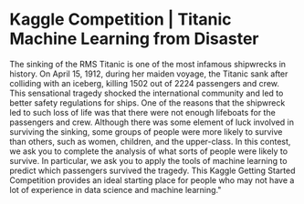 # Kaggle Competition | Titanic Machine Learning from Disaster 

The sinking of the RMS Titanic is one of the most infamous shipwrecks in history. On April 15, 1912, during her maiden voyage, the Titanic sank after colliding with an iceberg, killing 1502 out of 2224 passengers and crew. This sensational tragedy shocked the international community and led to better safety regulations for ships. One of the reasons that the shipwreck led to such loss of life was that there were not enough lifeboats for the passengers and crew. Although there was some element of luck involved in surviving the sinking, some groups of people were more likely to survive than others, such as women, children, and the upper-class. In this contest, we ask you to complete the analysis of what sorts of people were likely to survive. In particular, we ask you to apply the tools of machine learning to predict which passengers survived the tragedy. This Kaggle Getting Started Competition provides an ideal starting place for people who may not have a lot of experience in data science and machine learning."
